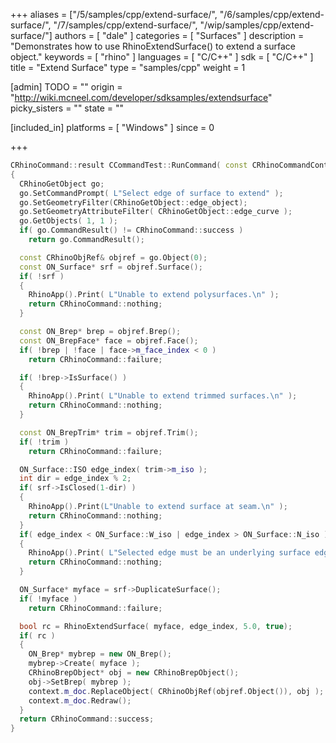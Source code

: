 +++
aliases = ["/5/samples/cpp/extend-surface/", "/6/samples/cpp/extend-surface/", "/7/samples/cpp/extend-surface/", "/wip/samples/cpp/extend-surface/"]
authors = [ "dale" ]
categories = [ "Surfaces" ]
description = "Demonstrates how to use RhinoExtendSurface() to extend a surface object."
keywords = [ "rhino" ]
languages = [ "C/C++" ]
sdk = [ "C/C++" ]
title = "Extend Surface"
type = "samples/cpp"
weight = 1

[admin]
TODO = ""
origin = "http://wiki.mcneel.com/developer/sdksamples/extendsurface"
picky_sisters = ""
state = ""

[included_in]
platforms = [ "Windows" ]
since = 0

+++

```cpp
CRhinoCommand::result CCommandTest::RunCommand( const CRhinoCommandContext& context )
{
  CRhinoGetObject go;
  go.SetCommandPrompt( L"Select edge of surface to extend" );
  go.SetGeometryFilter(CRhinoGetObject::edge_object);
  go.SetGeometryAttributeFilter( CRhinoGetObject::edge_curve );
  go.GetObjects( 1, 1 );
  if( go.CommandResult() != CRhinoCommand::success )
    return go.CommandResult();

  const CRhinoObjRef& objref = go.Object(0);
  const ON_Surface* srf = objref.Surface();
  if( !srf )
  {
    RhinoApp().Print( L"Unable to extend polysurfaces.\n" );
    return CRhinoCommand::nothing;    
  }

  const ON_Brep* brep = objref.Brep();
  const ON_BrepFace* face = objref.Face();
  if( !brep | !face | face->m_face_index < 0 )
    return CRhinoCommand::failure;

  if( !brep->IsSurface() )
  {
    RhinoApp().Print( L"Unable to extend trimmed surfaces.\n" );
    return CRhinoCommand::nothing;    
  }

  const ON_BrepTrim* trim = objref.Trim();
  if( !trim )
    return CRhinoCommand::failure;

  ON_Surface::ISO edge_index( trim->m_iso );
  int dir = edge_index % 2;
  if( srf->IsClosed(1-dir) )
  {
    RhinoApp().Print(L"Unable to extend surface at seam.\n" );
    return CRhinoCommand::nothing;  
  }
  if( edge_index < ON_Surface::W_iso | edge_index > ON_Surface::N_iso )
  {
    RhinoApp().Print( L"Selected edge must be an underlying surface edge.\n" );
    return CRhinoCommand::nothing;  
  }

  ON_Surface* myface = srf->DuplicateSurface();
  if( !myface )
    return CRhinoCommand::failure;

  bool rc = RhinoExtendSurface( myface, edge_index, 5.0, true);  
  if( rc )
  {
    ON_Brep* mybrep = new ON_Brep();
    mybrep->Create( myface );
    CRhinoBrepObject* obj = new CRhinoBrepObject();
    obj->SetBrep( mybrep );
    context.m_doc.ReplaceObject( CRhinoObjRef(objref.Object()), obj );
    context.m_doc.Redraw();
  }
  return CRhinoCommand::success;
}
```
